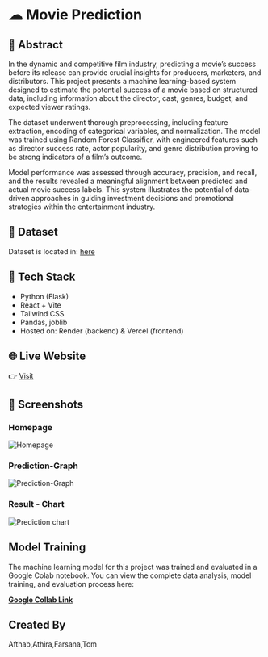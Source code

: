 

# ☁ Movie Prediction

## 📄 Abstract


In the dynamic and competitive film industry, predicting a movie’s success before its release can provide crucial insights for producers, marketers, and distributors. This project presents a machine learning-based system designed to estimate the potential success of a movie based on structured data, including information about the director, cast, genres, budget, and expected viewer ratings.

The dataset underwent thorough preprocessing, including feature extraction, encoding of categorical variables, and normalization. The model was trained using Random Forest Classifier, with engineered features such as director success rate, actor popularity, and genre distribution proving to be strong indicators of a film’s outcome.

Model performance was assessed through accuracy, precision, and recall, and the results revealed a meaningful alignment between predicted and actual movie success labels. This system illustrates the potential of data-driven approaches in guiding investment decisions and promotional strategies within the entertainment industry.

## 📁 Dataset
Dataset is located in: [here](tmdb_5000_movies.csv)

## 🔧 Tech Stack
- Python (Flask)
- React + Vite
- Tailwind CSS
- Pandas, joblib
- Hosted on: Render (backend) & Vercel (frontend)


## 🌐 Live Website
👉 [Visit](https://movie-predictor-sj91.vercel.app/)



## 📸 Screenshots

### Homepage
![Homepage](screenshot/home.png)

### Prediction-Graph 
![Prediction-Graph](screenshot/graph.png)

### Result - Chart
![Prediction chart](screenshot/chart.png)

## Model Training



The machine learning model for this project was trained and evaluated in a Google Colab notebook. You can view the complete data analysis, model training, and evaluation process here:



**[Google Collab  Link](content/ProjectAQI.ipynb)**


## Created By

Afthab,Athira,Farsana,Tom




